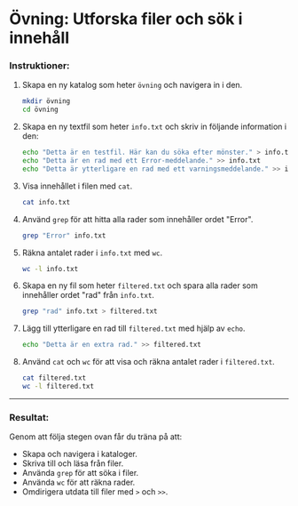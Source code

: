 
# Övning: Utforska filer och sök i innehåll

### Instruktioner:

1. Skapa en ny katalog som heter `övning` och navigera in i den.
   ```bash
   mkdir övning
   cd övning
   ```

2. Skapa en ny textfil som heter `info.txt` och skriv in följande information i den:
   ```bash
   echo "Detta är en testfil. Här kan du söka efter mönster." > info.txt
   echo "Detta är en rad med ett Error-meddelande." >> info.txt
   echo "Detta är ytterligare en rad med ett varningsmeddelande." >> info.txt
   ```

3. Visa innehållet i filen med `cat`.
   ```bash
   cat info.txt
   ```

4. Använd `grep` för att hitta alla rader som innehåller ordet "Error".
   ```bash
   grep "Error" info.txt
   ```

5. Räkna antalet rader i `info.txt` med `wc`.
   ```bash
   wc -l info.txt
   ```

6. Skapa en ny fil som heter `filtered.txt` och spara alla rader som innehåller ordet "rad" från `info.txt`.
   ```bash
   grep "rad" info.txt > filtered.txt
   ```

7. Lägg till ytterligare en rad till `filtered.txt` med hjälp av `echo`.
   ```bash
   echo "Detta är en extra rad." >> filtered.txt
   ```

8. Använd `cat` och `wc` för att visa och räkna antalet rader i `filtered.txt`.
   ```bash
   cat filtered.txt
   wc -l filtered.txt
   ```

---

### Resultat:
Genom att följa stegen ovan får du träna på att:
- Skapa och navigera i kataloger.
- Skriva till och läsa från filer.
- Använda `grep` för att söka i filer.
- Använda `wc` för att räkna rader.
- Omdirigera utdata till filer med `>` och `>>`.
